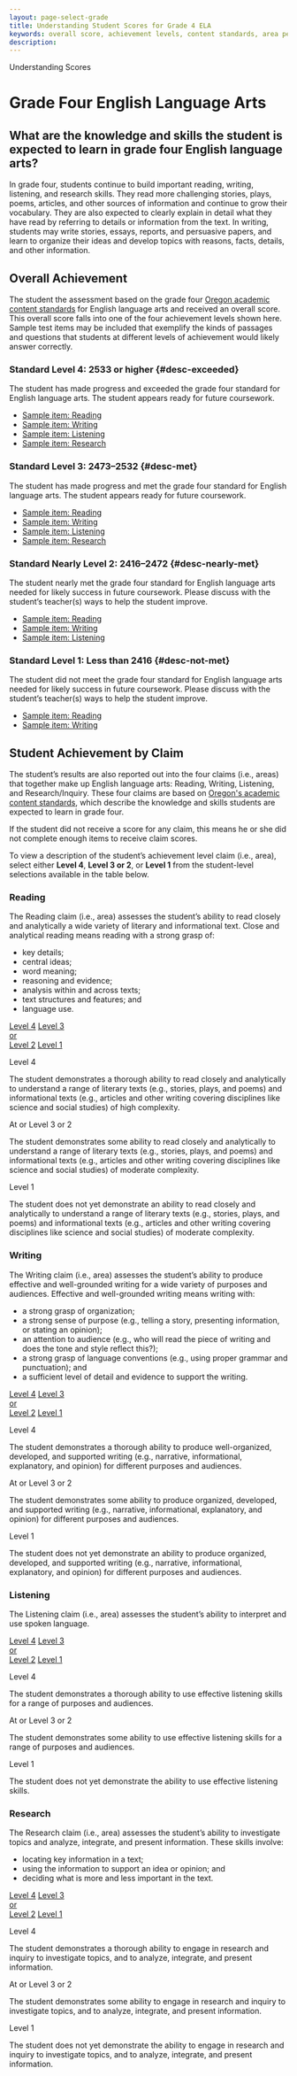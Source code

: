 ```yaml
---
layout: page-select-grade
title: Understanding Student Scores for Grade 4 ELA
keywords: overall score, achievement levels, content standards, area performance level
description:
---
```


<div class="herring" markdown="1">

Understanding Scores

# Grade Four English Language Arts

## What are the knowledge and skills the student is expected to learn in grade four English language arts?

In grade four, students continue to build important reading, writing, listening, and research skills. They read more challenging stories, plays, poems, articles, and other sources of information and continue to grow their vocabulary. They are also expected to clearly explain in detail what they have read by referring to details or information from the text. In writing, students may write stories, essays, reports, and persuasive papers, and learn to organize their ideas and develop topics with reasons, facts, details, and other information.

## Overall Achievement

The student the assessment based on the grade four [Oregon academic content standards](http://www.oregon.gov/ode/educator-resources/standards/Pages/default.aspx) for English language arts and received an overall score. This overall score falls into one of the four achievement levels shown here. Sample test items may be included that exemplify the kinds of passages and questions that students at different levels of achievement would likely answer correctly.

<div class="accordion" markdown="1">

### Standard Level 4: 2533 or higher {#desc-exceeded}

The student has made progress and exceeded the grade four standard for English language arts. The student appears ready for future coursework.

- [Sample item: Reading](http://sampleitems.smarterbalanced.org/Item/187-2858)
- [Sample item: Writing](http://sampleitems.smarterbalanced.org/Item/187-2911)
- [Sample item: Listening](http://sampleitems.smarterbalanced.org/Item/187-2828)
- [Sample item: Research](http://sampleitems.smarterbalanced.org/Item/187-2872)

</div>
<div class="accordion" markdown="1">

### Standard Level 3: 2473–2532 {#desc-met}

The student has made progress and met the grade four standard for English language arts. The student appears ready for future coursework.

- [Sample item: Reading](http://sampleitems.smarterbalanced.org/Item/187-2899)
- [Sample item: Writing](http://sampleitems.smarterbalanced.org/Item/187-2833)
- [Sample item: Listening](http://sampleitems.smarterbalanced.org/Item/187-2810)
- [Sample item: Research](http://sampleitems.smarterbalanced.org/Item/187-2928)

</div>
<div class="accordion" markdown="1">

### Standard Nearly Level 2: 2416–2472 {#desc-nearly-met}

The student nearly met the grade four standard for English language arts needed for likely success in future coursework. Please discuss with the student’s teacher(s) ways to help the student improve.

- [Sample item: Reading](http://sampleitems.smarterbalanced.org/Item/187-2916)
- [Sample item: Writing](http://sampleitems.smarterbalanced.org/Item/187-2918)
- [Sample item: Listening](http://sampleitems.smarterbalanced.org/Item/187-2812)

</div>
<div class="accordion" markdown="1">

### Standard Level 1: Less than 2416 {#desc-not-met}

The student did not meet the grade four standard for English language arts needed for likely success in future coursework. Please discuss with the student’s teacher(s) ways to help the student improve.

- [Sample item: Reading](http://sampleitems.smarterbalanced.org/Item/187-2895)
- [Sample item: Writing](http://sampleitems.smarterbalanced.org/Item/187-2823)

</div>


## Student Achievement by Claim

The student’s results are also reported out into the four claims (i.e., areas) that together make up English language arts: Reading, Writing, Listening, and Research/Inquiry.
These four claims are based on [Oregon's academic content standards](http://www.oregon.gov/ode/educator-resources/standards/Pages/default.aspx), which describe the knowledge and skills students are expected to learn in grade four.

If the student did not receive a score for any claim, this means he or she did not complete enough items to receive claim scores.

To view a description of the student’s achievement level claim (i.e., area), select either **Level 4**, **Level 3 or 2**, or **Level 1** from the student-level selections available in the table below.

<div class="by-claim reading">
	<div class="claim">
		<h3>Reading</h3>
		<p>The Reading claim (i.e., area) assesses the student’s ability to read closely and analytically a wide variety of literary and informational text. Close and analytical reading means reading with a strong grasp of:</p>
		<ul>
			<li>key details;</li>
			<li>central ideas;</li>
			<li>word meaning;</li>
			<li>reasoning and evidence;</li>
			<li>analysis within and across texts;</li>
			<li>text structures and features; and</li>
			<li>language use.</li>
		</ul>
	</div>
	<div class="standards" aria-live="polite">
		<div class="triggers" aria-hidden="true">
			<a href="" id="trigger-reading-above">Level 4</a>
			<a href="" id="trigger-reading-near">Level 3 <br>or <br>Level 2</a>
			<a href="" id="trigger-reading-below">Level 1</a>
		</div>
		<div id="reading-above" class="std">
			<p class="hide">Level 4</p>
			<p>The student demonstrates a thorough ability to read closely and analytically to understand a range of literary texts (e.g., stories, plays, and poems) and informational texts (e.g., articles and other writing covering disciplines like science and social studies) of high complexity.</p>
		</div>
		<div id="reading-near" class="std">
			<p class="hide">At or Level 3 or 2</p>
			<p>The student demonstrates some ability to read closely and analytically to understand a range of literary texts (e.g., stories, plays, and poems) and informational texts (e.g., articles and other writing covering disciplines like science and social studies) of moderate complexity.</p>
		</div>
		<div id="reading-below" class="std">
			<p class="hide">Level 1</p>
			<p>The student does not yet demonstrate an ability to read closely and analytically to understand a range of literary texts (e.g., stories, plays, and poems) and informational texts (e.g., articles and other writing covering disciplines like science and social studies) of moderate complexity.</p>
		</div>
	</div>
	<div class="clear"></div>
</div>


<div class="by-claim writing">
	<div class="claim">
		<h3>Writing</h3>
		<p>The Writing claim (i.e., area) assesses the student’s ability to produce effective and well-grounded writing for a wide variety of purposes and audiences. Effective and well-grounded writing means writing with:</p>
		<ul>
			<li>a strong grasp of organization;</li>
			<li>a strong sense of purpose (e.g., telling a story, presenting information, or stating an opinion);</li>
			<li>an attention to audience (e.g., who will read the piece of writing and does the tone and style reflect this?);</li>
			<li>a strong grasp of language conventions (e.g., using proper grammar and punctuation); and</li>
			<li>a sufficient level of detail and evidence to support the writing.</li>
		</ul>
	</div>
	<div class="standards" aria-live="polite">
		<div class="triggers" aria-hidden="true">
			<a href="" id="trigger-writing-above">Level 4</a>
			<a href="" id="trigger-writing-near">Level 3 <br>or <br>Level 2</a>
			<a href="" id="trigger-writing-below">Level 1</a>
		</div>
		<div id="writing-above" class="std">
			<p class="hide">Level 4</p>
			<p>The student demonstrates a thorough ability to produce well-organized, developed, and supported writing (e.g., narrative, informational, explanatory, and opinion) for different purposes and audiences.</p>
		</div>
		<div id="writing-near" class="std">
			<p class="hide">At or Level 3 or 2</p>
			<p>The student demonstrates some ability to produce organized, developed, and supported writing (e.g., narrative, informational, explanatory, and opinion) for different purposes and audiences.</p>
		</div>
		<div id="writing-below" class="std">
			<p class="hide">Level 1</p>
			<p>The student does not yet demonstrate an ability to produce organized, developed, and supported writing (e.g., narrative, informational, explanatory, and opinion) for different purposes and audiences.</p>
		</div>
	</div>
	<div class="clear"></div>
</div>


<div class="by-claim listening" aria-live="polite">
	<div class="claim">
		<h3>Listening</h3>
		<p>The Listening claim (i.e., area) assesses the student’s ability to interpret and use spoken language.</p>
	</div>
	<div class="standards">
		<div class="triggers" aria-hidden="true">
			<a href="" id="trigger-listening-above">Level 4</a>
			<a href="" id="trigger-listening-near">Level 3 <br>or <br>Level 2</a>
			<a href="" id="trigger-listening-below">Level 1</a>
		</div>
		<div id="listening-above" class="std">
			<p class="hide">Level 4</p>
			<p>The student demonstrates a thorough ability to use effective listening skills for a range of purposes and audiences.</p>
		</div>
		<div id="listening-near" class="std">
			<p class="hide">At or Level 3 or 2</p>
			<p>The student demonstrates some ability to use effective listening skills for a range of purposes and audiences.</p>
		</div>
		<div id="listening-below" class="std">
			<p class="hide">Level 1</p>
			<p>The student does not yet demonstrate the ability to use effective listening skills.</p>
		</div>
	</div>
	<div class="clear"></div>
</div>

<div class="by-claim research">
	<div class="claim">
		<h3>Research</h3>
		<p>The Research claim (i.e., area) assesses the student’s ability to investigate topics and analyze, integrate, and present information. These skills involve:</p>
		<ul>
			<li>locating key information in a text;</li>
			<li>using the information to support an idea or opinion; and</li>
			<li>deciding what is more and less important in the text.</li>
		</ul>
	</div>
	<div class="standards" aria-live="polite">
		<div class="triggers" aria-hidden="true">
			<a href="" id="trigger-research-above">Level 4</a>
			<a href="" id="trigger-research-near">Level 3 <br>or <br>Level 2</a>
			<a href="" id="trigger-research-below">Level 1</a>
		</div>
		<div id="research-above" class="std">
			<p class="hide">Level 4</p>
			<p>The student demonstrates a thorough ability to engage in research and inquiry to investigate topics, and to analyze, integrate, and present information.</p>
		</div>
		<div id="research-near" class="std">
			<p class="hide">At or Level 3 or 2</p>
			<p>The student demonstrates some ability to engage in research and inquiry to investigate topics, and to analyze, integrate, and present information.</p>
		</div>
		<div id="research-below" class="std">
			<p class="hide">Level 1</p>
			<p>The student does not yet demonstrate the ability to engage in research and inquiry to investigate topics, and to analyze, integrate, and present information.</p>
		</div>
	</div>
	<div class="clear"></div>
</div>

</div><!-- /.herring -->
